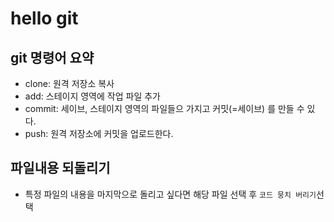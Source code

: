 # hello git

## git 명령어 요약


- clone: 원격 저장소 복사
- add: 스테이지 영역에 작업 파일 추가
- commit: 세이브, 스테이지 영역의 파일들으 가지고 커밋(=세이브) 를 만들 수 있다.
- push: 원격 저장소에 커밋을 업로드한다.

## 파일내용 되돌리기

- 특정 파일의 내용을 마지막으로 돌리고 싶다면 해당 파일 선택 후  `코드 뭉치 버리기`선택
